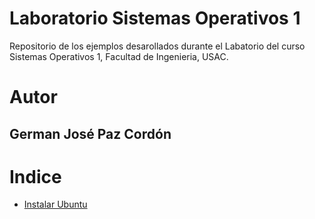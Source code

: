 # Laboratorio Sistemas Operativos 1
Repositorio de los ejemplos desarollados durante el Labatorio del curso Sistemas Operativos 1, Facultad de Ingenieria, USAC.

# Autor
German José Paz Cordón
-----------

# Indice 
* [Instalar Ubuntu](https://github.com/GermanJosePazCordon/Laboratorio_SO1_2S22/blob/main/Ubuntu.md)
